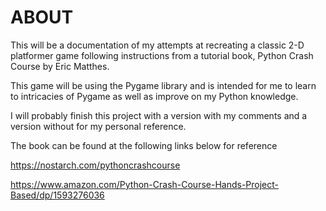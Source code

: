 # ABOUT
This will be a documentation of my attempts at recreating a classic 2-D platformer game following instructions from a tutorial book, Python Crash Course by Eric Matthes.

This game will be using the Pygame library and is intended for me to learn to intricacies of Pygame as well as improve on my Python knowledge.

I will probably finish this project with a version with my comments and a version without for my personal reference.


The book can be found at the following links below for reference

https://nostarch.com/pythoncrashcourse

https://www.amazon.com/Python-Crash-Course-Hands-Project-Based/dp/1593276036

